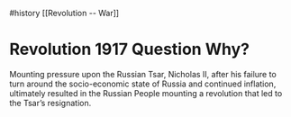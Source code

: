#history [[Revolution -- War]]

# Revolution 1917 Question Why?

Mounting pressure upon the Russian Tsar, Nicholas II, after his failure to turn around the socio-economic state of Russia and continued inflation, ultimately resulted in the Russian People mounting a revolution that led to the Tsar’s resignation.
